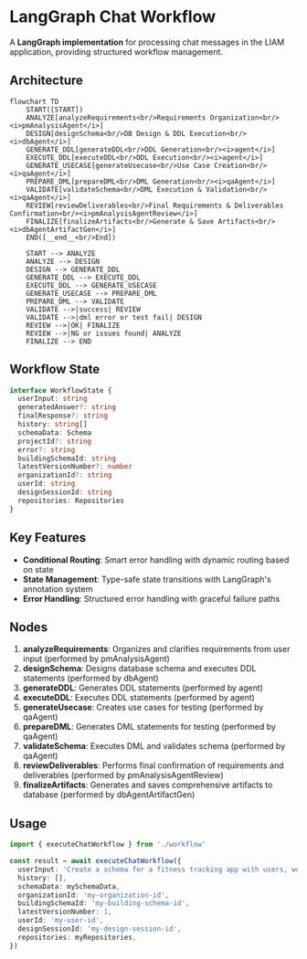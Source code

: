 # LangGraph Chat Workflow

A **LangGraph implementation** for processing chat messages in the LIAM application, providing structured workflow management.

## Architecture

```mermaid
flowchart TD
    START([START])
    ANALYZE[analyzeRequirements<br/>Requirements Organization<br/><i>pmAnalysisAgent</i>]
    DESIGN[designSchema<br/>DB Design & DDL Execution<br/><i>dbAgent</i>]
    GENERATE_DDL[generateDDL<br/>DDL Generation<br/><i>agent</i>]
    EXECUTE_DDL[executeDDL<br/>DDL Execution<br/><i>agent</i>]
    GENERATE_USECASE[generateUsecase<br/>Use Case Creation<br/><i>qaAgent</i>]
    PREPARE_DML[prepareDML<br/>DML Generation<br/><i>qaAgent</i>]
    VALIDATE[validateSchema<br/>DML Execution & Validation<br/><i>qaAgent</i>]
    REVIEW[reviewDeliverables<br/>Final Requirements & Deliverables Confirmation<br/><i>pmAnalysisAgentReview</i>]
    FINALIZE[finalizeArtifacts<br/>Generate & Save Artifacts<br/><i>dbAgentArtifactGen</i>]
    END([__end__<br/>End])

    START --> ANALYZE
    ANALYZE --> DESIGN
    DESIGN --> GENERATE_DDL
    GENERATE_DDL --> EXECUTE_DDL
    EXECUTE_DDL --> GENERATE_USECASE
    GENERATE_USECASE --> PREPARE_DML
    PREPARE_DML --> VALIDATE
    VALIDATE -->|success| REVIEW
    VALIDATE -->|dml error or test fail| DESIGN
    REVIEW -->|OK| FINALIZE
    REVIEW -->|NG or issues found| ANALYZE
    FINALIZE --> END

```

## Workflow State

```typescript
interface WorkflowState {
  userInput: string
  generatedAnswer?: string
  finalResponse?: string
  history: string[]
  schemaData: Schema
  projectId?: string
  error?: string
  buildingSchemaId: string
  latestVersionNumber?: number
  organizationId?: string
  userId: string
  designSessionId: string
  repositories: Repositories
}
```

## Key Features

- **Conditional Routing**: Smart error handling with dynamic routing based on state
- **State Management**: Type-safe state transitions with LangGraph's annotation system
- **Error Handling**: Structured error handling with graceful failure paths

## Nodes

1. **analyzeRequirements**: Organizes and clarifies requirements from user input (performed by pmAnalysisAgent)
2. **designSchema**: Designs database schema and executes DDL statements (performed by dbAgent)
3. **generateDDL**: Generates DDL statements (performed by agent)
4. **executeDDL**: Executes DDL statements (performed by agent)
5. **generateUsecase**: Creates use cases for testing (performed by qaAgent)
6. **prepareDML**: Generates DML statements for testing (performed by qaAgent)
7. **validateSchema**: Executes DML and validates schema (performed by qaAgent)
8. **reviewDeliverables**: Performs final confirmation of requirements and deliverables (performed by pmAnalysisAgentReview)
9. **finalizeArtifacts**: Generates and saves comprehensive artifacts to database (performed by dbAgentArtifactGen)

## Usage

```typescript
import { executeChatWorkflow } from './workflow'

const result = await executeChatWorkflow({
  userInput: 'Create a schema for a fitness tracking app with users, workout plans, exercise logs, and progress charts.',
  history: [],
  schemaData: mySchemaData,
  organizationId: 'my-organization-id',
  buildingSchemaId: 'my-building-schema-id',
  latestVersionNumber: 1,
  userId: 'my-user-id',
  designSessionId: 'my-design-session-id',
  repositories: myRepositories,
})
```

